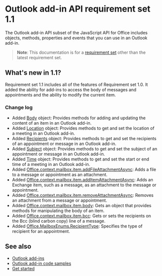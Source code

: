 # Outlook add-in API requirement set 1.1

The Outlook add-in API subset of the JavaScript API for Office includes objects, methods, properties and events that you can use in an Outlook add-in.

> **Note**: This documentation is for a [requirement set](../tutorial-api-requirement-sets.md) other than the latest requirement set. 

## What's new in 1.1?

Requirement set 1.1 includes all of the features of Requirement set 1.0. It added the ability for add-ins to access the body of messages and appointments and the ability to modify the current item.

### Change log

- Added [Body](https://dev.office.com/reference/add-ins/outlook/1.1/Body?product=outlook&version=v1.1) object: Provides methods for adding and updating the content of an item in an Outlook add-in.
- Added [Location](https://dev.office.com/reference/add-ins/outlook/1.1/Location?product=outlook&version=v1.1) object: Provides methods to get and set the location of a meeting in an Outlook add-in.
- Added [Recipients](https://dev.office.com/reference/add-ins/outlook/1.1/Recipients?product=outlook&version=v1.1) object: Provides methods to get and set the recipients of an appointment or message in an Outlook add-in.
- Added [Subject](https://dev.office.com/reference/add-ins/outlook/1.1/Subject?product=outlook&version=v1.1) object: Provides methods to get and set the subject of an appointment or message in an Outlook add-in.
- Added [Time](https://dev.office.com/reference/add-ins/outlook/1.1/Time?product=outlook&version=v1.1) object: Provides methods to get and set the start or end time of a meeting in an Outlook add-in.
- Added [Office.context.mailbox.item.addFileAttachmentAsync](https://dev.office.com/reference/add-ins/outlook/1.1/Office.context.mailbox.item?product=outlook&version=v1.1#addfileattachmentasyncuri-attachmentname-options-callback): Adds a file to a message or appointment as an attachment.
- Added [Office.context.mailbox.item.addItemAttachmentAsync](https://dev.office.com/reference/add-ins/outlook/1.1/Office.context.mailbox.item?product=outlook&version=v1.1#additemattachmentasyncitemid-attachmentname-options-callback): Adds an Exchange item, such as a message, as an attachment to the message or appointment.
- Added [Office.context.mailbox.item.removeAttachmentAsync](https://dev.office.com/reference/add-ins/outlook/1.1/Office.context.mailbox.item?product=outlook&version=v1.1#removeattachmentasyncattachmentid-options-callback): Removes an attachment from a message or appointment.
- Added [Office.context.mailbox.item.body](https://dev.office.com/reference/add-ins/outlook/1.1/Office.context.mailbox.item?product=outlook&version=v1.1#body-body): Gets an object that provides methods for manipulating the body of an item.
- Added [Office.context.mailbox.item.bcc](https://dev.office.com/reference/add-ins/outlook/1.1/Office.context.mailbox.item?product=outlook&version=v1.1#bcc-recipients): Gets or sets the recipients on the Bcc (blind carbon copy) line of a message.
- Added [Office.MailboxEnums.RecipientType](https://dev.office.com/reference/add-ins/outlook/1.1/Office.MailboxEnums?product=outlook&version=v1.1#recipienttype-string): Specifies the type of recipient for an appointment.

## See also

- [Outlook add-ins](https://docs.microsoft.com/outlook/add-ins/)
- [Outlook add-in code samples](https://developer.microsoft.com/outlook/gallery/?filterBy=Outlook,Samples,Add-ins)
- [Get started](https://docs.microsoft.com/outlook/add-ins/quick-start)
